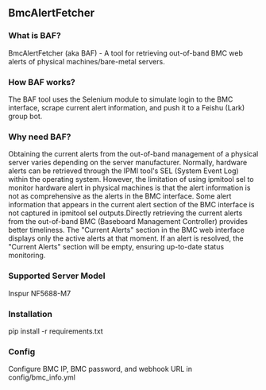## BmcAlertFetcher

### What is BAF?
BmcAlertFetcher (aka BAF) - A tool for retrieving out-of-band BMC web alerts of physical machines/bare-metal servers.

### How BAF works?
The BAF tool uses the Selenium module to simulate login to the BMC interface, scrape current alert information, and push it to a Feishu (Lark) group bot.

### Why need BAF?
Obtaining the current alerts from the out-of-band management of a physical server varies depending on the server manufacturer. Normally, hardware alerts can be retrieved through the IPMI tool's SEL (System Event Log) within the operating system. 
However, the limitation of using ipmitool sel to monitor hardware alert in physical machines is that the alert information is not as comprehensive as the alerts in the BMC interface. Some alert information that appears in the current alert section of the BMC interface is not captured in ipmitool sel outputs.Directly retrieving the current alerts from the out-of-band BMC (Baseboard Management Controller) provides better timeliness. The "Current Alerts" section in the BMC web interface displays only the active alerts at that moment. If an alert is resolved, the "Current Alerts" section will be empty, ensuring up-to-date status monitoring.

### Supported Server Model
Inspur NF5688-M7

### Installation
pip install -r requirements.txt

### Config
Configure BMC IP, BMC password, and webhook URL in config/bmc_info.yml
 
